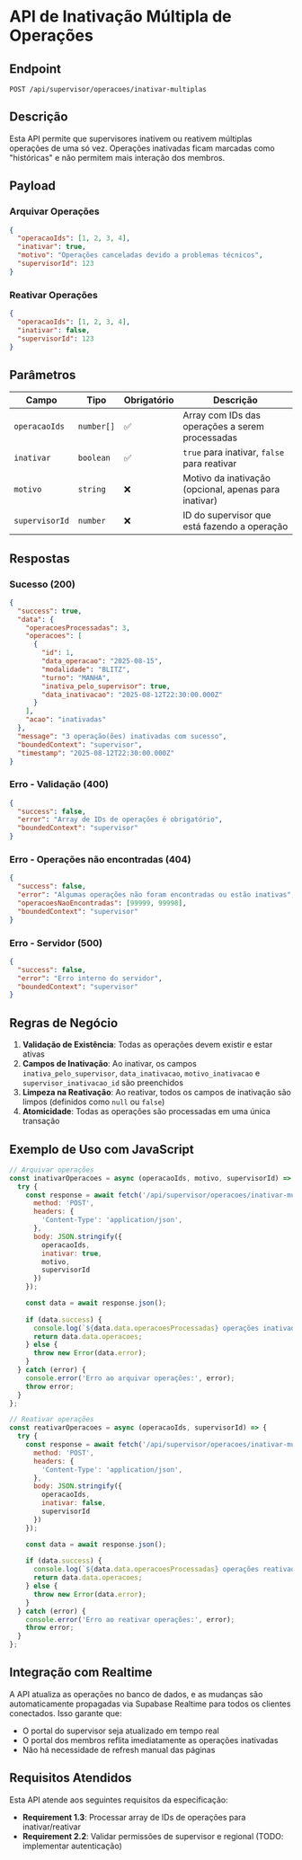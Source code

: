 # API de Inativação Múltipla de Operações

## Endpoint
`POST /api/supervisor/operacoes/inativar-multiplas`

## Descrição
Esta API permite que supervisores inativem ou reativem múltiplas operações de uma só vez. Operações inativadas ficam marcadas como "históricas" e não permitem mais interação dos membros.

## Payload

### Arquivar Operações
```json
{
  "operacaoIds": [1, 2, 3, 4],
  "inativar": true,
  "motivo": "Operações canceladas devido a problemas técnicos",
  "supervisorId": 123
}
```

### Reativar Operações
```json
{
  "operacaoIds": [1, 2, 3, 4],
  "inativar": false,
  "supervisorId": 123
}
```

## Parâmetros

| Campo | Tipo | Obrigatório | Descrição |
|-------|------|-------------|-----------|
| `operacaoIds` | `number[]` | ✅ | Array com IDs das operações a serem processadas |
| `inativar` | `boolean` | ✅ | `true` para inativar, `false` para reativar |
| `motivo` | `string` | ❌ | Motivo da inativação (opcional, apenas para inativar) |
| `supervisorId` | `number` | ❌ | ID do supervisor que está fazendo a operação |

## Respostas

### Sucesso (200)
```json
{
  "success": true,
  "data": {
    "operacoesProcessadas": 3,
    "operacoes": [
      {
        "id": 1,
        "data_operacao": "2025-08-15",
        "modalidade": "BLITZ",
        "turno": "MANHA",
        "inativa_pelo_supervisor": true,
        "data_inativacao": "2025-08-12T22:30:00.000Z"
      }
    ],
    "acao": "inativadas"
  },
  "message": "3 operação(ões) inativadas com sucesso",
  "boundedContext": "supervisor",
  "timestamp": "2025-08-12T22:30:00.000Z"
}
```

### Erro - Validação (400)
```json
{
  "success": false,
  "error": "Array de IDs de operações é obrigatório",
  "boundedContext": "supervisor"
}
```

### Erro - Operações não encontradas (404)
```json
{
  "success": false,
  "error": "Algumas operações não foram encontradas ou estão inativas",
  "operacoesNaoEncontradas": [99999, 99998],
  "boundedContext": "supervisor"
}
```

### Erro - Servidor (500)
```json
{
  "success": false,
  "error": "Erro interno do servidor",
  "boundedContext": "supervisor"
}
```

## Regras de Negócio

1. **Validação de Existência**: Todas as operações devem existir e estar ativas
2. **Campos de Inativação**: Ao inativar, os campos `inativa_pelo_supervisor`, `data_inativacao`, `motivo_inativacao` e `supervisor_inativacao_id` são preenchidos
3. **Limpeza na Reativação**: Ao reativar, todos os campos de inativação são limpos (definidos como `null` ou `false`)
4. **Atomicidade**: Todas as operações são processadas em uma única transação

## Exemplo de Uso com JavaScript

```javascript
// Arquivar operações
const inativarOperacoes = async (operacaoIds, motivo, supervisorId) => {
  try {
    const response = await fetch('/api/supervisor/operacoes/inativar-multiplas', {
      method: 'POST',
      headers: {
        'Content-Type': 'application/json',
      },
      body: JSON.stringify({
        operacaoIds,
        inativar: true,
        motivo,
        supervisorId
      })
    });

    const data = await response.json();
    
    if (data.success) {
      console.log(`${data.data.operacoesProcessadas} operações inativadas`);
      return data.data.operacoes;
    } else {
      throw new Error(data.error);
    }
  } catch (error) {
    console.error('Erro ao arquivar operações:', error);
    throw error;
  }
};

// Reativar operações
const reativarOperacoes = async (operacaoIds, supervisorId) => {
  try {
    const response = await fetch('/api/supervisor/operacoes/inativar-multiplas', {
      method: 'POST',
      headers: {
        'Content-Type': 'application/json',
      },
      body: JSON.stringify({
        operacaoIds,
        inativar: false,
        supervisorId
      })
    });

    const data = await response.json();
    
    if (data.success) {
      console.log(`${data.data.operacoesProcessadas} operações reativadas`);
      return data.data.operacoes;
    } else {
      throw new Error(data.error);
    }
  } catch (error) {
    console.error('Erro ao reativar operações:', error);
    throw error;
  }
};
```

## Integração com Realtime

A API atualiza as operações no banco de dados, e as mudanças são automaticamente propagadas via Supabase Realtime para todos os clientes conectados. Isso garante que:

- O portal do supervisor seja atualizado em tempo real
- O portal dos membros reflita imediatamente as operações inativadas
- Não há necessidade de refresh manual das páginas

## Requisitos Atendidos

Esta API atende aos seguintes requisitos da especificação:

- **Requirement 1.3**: Processar array de IDs de operações para inativar/reativar
- **Requirement 2.2**: Validar permissões de supervisor e regional (TODO: implementar autenticação)